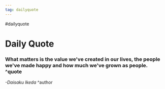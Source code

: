 ```yaml
---
tag: dailyquote
---
```


#dailyquote

# Daily Quote

### What matters is the value we've created in our lives, the people we've made happy and how much we've grown as people. ^quote
*-Daisaku Ikeda* ^author
